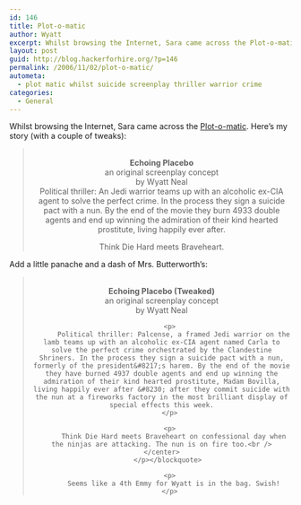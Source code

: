 ```yaml
---
id: 146
title: Plot-o-matic
author: Wyatt
excerpt: Whilst browsing the Internet, Sara came across the Plot-o-matic
layout: post
guid: http://blog.hackerforhire.org/?p=146
permalink: /2006/11/02/plot-o-matic/
autometa:
  - plot matic whilst suicide screenplay thriller warrior crime
categories:
  - General
---
```

Whilst browsing the Internet, Sara came across the [Plot-o-matic][1]. Here&#8217;s my story (with a couple of tweaks):

> <center>
>   <br /> <strong>Echoing Placebo</strong><br /> an original screenplay concept<br /> by Wyatt Neal<br /> Political thriller: An Jedi warrior teams up with an alcoholic ex-CIA agent to solve the perfect crime. In the process they sign a suicide pact with a nun. By the end of the movie they burn 4933 double agents and end up winning the admiration of their kind hearted prostitute, living happily ever after.</p> 
>   
>   <p>
>     Think Die Hard meets Braveheart.<br /> </center>
>   </p></blockquote> 
>   
>   <p>
>     Add a little panache and a dash of Mrs. Butterworth&#8217;s:
>   </p>
>   
>   <blockquote>
>     <p>
>       <center>
>         <br /> <strong>Echoing Placebo (Tweaked)</strong><br /> an original screenplay concept<br /> by Wyatt Neal</p> 
>         
>         <p>
>           Political thriller: Palcense, a framed Jedi warrior on the lamb teams up with an alcoholic ex-CIA agent named Carla to solve the perfect crime orchestrated by the Clandestine Shriners. In the process they sign a suicide pact with a nun, formerly of the president&#8217;s harem. By the end of the movie they have burned 4937 double agents and end up winning the admiration of their kind hearted prostitute, Madam Bovilla, living happily ever after &#8230; after they commit suicide with the nun at a fireworks factory in the most brilliant display of special effects this week.
>         </p>
>         
>         <p>
>           Think Die Hard meets Braveheart on confessional day when the ninjas are attacking. The nun is on fire too.<br /> </center>
>         </p></blockquote> 
>         
>         <p>
>           Seems like a 4th Emmy for Wyatt is in the bag. Swish!
>         </p>

 [1]: http://www.maddogproductions.com/plotomatic.htm